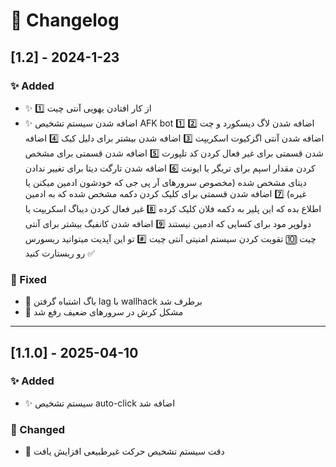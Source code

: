 # 📜 Changelog

## [1.2] - 2024-1-23

### ✨ Added
- ✨ 1️⃣ از کار افتادن یهویی آنتی چیت
- ✨ اضافه شدن سیستم تشخیص AFK bot
1️⃣ اضافه شدن لاگ دیسکورد و چت
 2️⃣ اضافه شدن آنتی اگزکیوت اسکریپت
 3️⃣ اضافه شدن بیشتر برای دلیل کیک
 4️⃣ اضافه شدن قسمتی برای غیر فعال کردن کد تلپورت
 5️⃣ اضافه شدن قسمتی برای مشخص کردن مقدار اسپم برای تریگر یا ایونت
 6️⃣ اضافه شدن تارگت دیتا برای تغییر ندادن دیتای مشخص شده (مخصوص سرورهای آر پی جی که خودشون ادمین میکنن یا غیره)
 7️⃣ اضافه شدن قسمتی برای کلیک کردن دکمه مشخص شده که به ادمین اطلاع بده که این پلیر به دکمه فلان کلیک کرده
 8️⃣ غیر فعال کردن دیباگ اسکریپت یا دولوپر مود برای کسایی که ادمین نیستند
 9️⃣ اضافه شدن کانفیگ بیشتر برای آنتی چیت
 🔟 تقویت کردن سیستم امنیتی آنتی چیت
 #️⃣ تو این آپدیت میتوانید ریسورس رو ریستارت کنید ✅


### 🐛 Fixed
- 🐛 باگ اشتباه گرفتن lag با wallhack برطرف شد
- 🐛 مشکل کرش در سرورهای ضعیف رفع شد

---

## [1.1.0] - 2025-04-10

### ✨ Added
- ✨ سیستم تشخیص auto-click اضافه شد

### 🔧 Changed
- 🔧 دقت سیستم تشخیص حرکت غیرطبیعی افزایش یافت
